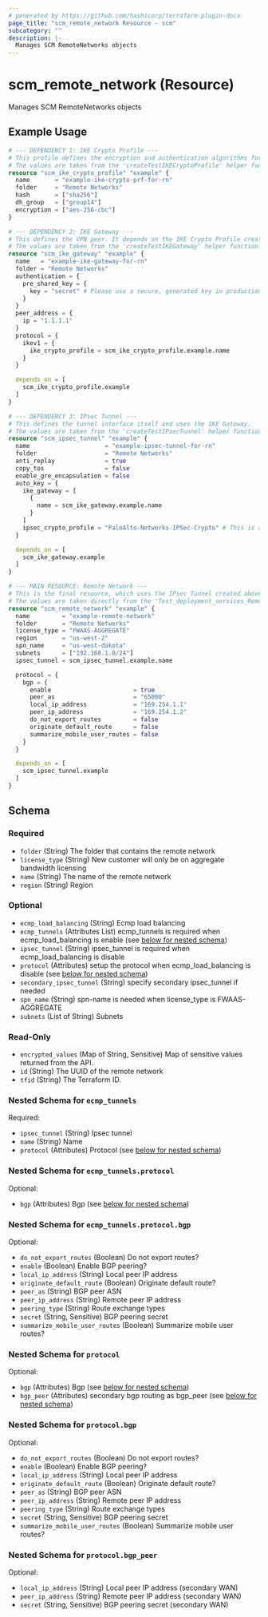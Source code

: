 ```yaml
---
# generated by https://github.com/hashicorp/terraform-plugin-docs
page_title: "scm_remote_network Resource - scm"
subcategory: ""
description: |-
  Manages SCM RemoteNetworks objects
---
```


# scm_remote_network (Resource)

Manages SCM RemoteNetworks objects

## Example Usage

```terraform
# --- DEPENDENCY 1: IKE Crypto Profile ---
# This profile defines the encryption and authentication algorithms for the IKE Gateway.
# The values are taken from the 'createTestIKECryptoProfile' helper function.
resource "scm_ike_crypto_profile" "example" {
  name       = "example-ike-crypto-prf-for-rn"
  folder     = "Remote Networks"
  hash       = ["sha256"]
  dh_group   = ["group14"]
  encryption = ["aes-256-cbc"]
}

# --- DEPENDENCY 2: IKE Gateway ---
# This defines the VPN peer. It depends on the IKE Crypto Profile created above.
# The values are taken from the 'createTestIKEGateway' helper function.
resource "scm_ike_gateway" "example" {
  name   = "example-ike-gateway-for-rn"
  folder = "Remote Networks"
  authentication = {
    pre_shared_key = {
      key = "secret" # Please use a secure, generated key in production.
    }
  }
  peer_address = {
    ip = "1.1.1.1"
  }
  protocol = {
    ikev1 = {
      ike_crypto_profile = scm_ike_crypto_profile.example.name
    }
  }

  depends_on = [
    scm_ike_crypto_profile.example
  ]
}

# --- DEPENDENCY 3: IPsec Tunnel ---
# This defines the tunnel interface itself and uses the IKE Gateway.
# The values are taken from the 'createTestIPsecTunnel' helper function.
resource "scm_ipsec_tunnel" "example" {
  name                     = "example-ipsec-tunnel-for-rn"
  folder                   = "Remote Networks"
  anti_replay              = true
  copy_tos                 = false
  enable_gre_encapsulation = false
  auto_key = {
    ike_gateway = [
      {
        name = scm_ike_gateway.example.name
      }
    ]
    ipsec_crypto_profile = "PaloAlto-Networks-IPSec-Crypto" # This is a default, built-in profile.
  }

  depends_on = [
    scm_ike_gateway.example
  ]
}

# --- MAIN RESOURCE: Remote Network ---
# This is the final resource, which uses the IPsec Tunnel created above.
# The values are taken directly from the 'Test_deployment_services_RemoteNetworksAPIService_Create' test.
resource "scm_remote_network" "example" {
  name         = "example-remote-network"
  folder       = "Remote Networks"
  license_type = "FWAAS-AGGREGATE"
  region       = "us-west-2"
  spn_name     = "us-west-dakota"
  subnets      = ["192.168.1.0/24"]
  ipsec_tunnel = scm_ipsec_tunnel.example.name

  protocol = {
    bgp = {
      enable                       = true
      peer_as                      = "65000"
      local_ip_address             = "169.254.1.1"
      peer_ip_address              = "169.254.1.2"
      do_not_export_routes         = false
      originate_default_route      = false
      summarize_mobile_user_routes = false
    }
  }

  depends_on = [
    scm_ipsec_tunnel.example
  ]
}
```

<!-- schema generated by tfplugindocs -->
## Schema

### Required

- `folder` (String) The folder that contains the remote network
- `license_type` (String) New customer will only be on aggregate bandwidth licensing
- `name` (String) The name of the remote network
- `region` (String) Region

### Optional

- `ecmp_load_balancing` (String) Ecmp load balancing
- `ecmp_tunnels` (Attributes List) ecmp_tunnels is required when ecmp_load_balancing is enable (see [below for nested schema](#nestedatt--ecmp_tunnels))
- `ipsec_tunnel` (String) ipsec_tunnel is required when ecmp_load_balancing is disable
- `protocol` (Attributes) setup the protocol when ecmp_load_balancing is disable (see [below for nested schema](#nestedatt--protocol))
- `secondary_ipsec_tunnel` (String) specify secondary ipsec_tunnel if needed
- `spn_name` (String) spn-name is needed when license_type is FWAAS-AGGREGATE
- `subnets` (List of String) Subnets

### Read-Only

- `encrypted_values` (Map of String, Sensitive) Map of sensitive values returned from the API.
- `id` (String) The UUID of the remote network
- `tfid` (String) The Terraform ID.

<a id="nestedatt--ecmp_tunnels"></a>
### Nested Schema for `ecmp_tunnels`

Required:

- `ipsec_tunnel` (String) Ipsec tunnel
- `name` (String) Name
- `protocol` (Attributes) Protocol (see [below for nested schema](#nestedatt--ecmp_tunnels--protocol))

<a id="nestedatt--ecmp_tunnels--protocol"></a>
### Nested Schema for `ecmp_tunnels.protocol`

Optional:

- `bgp` (Attributes) Bgp (see [below for nested schema](#nestedatt--ecmp_tunnels--protocol--bgp))

<a id="nestedatt--ecmp_tunnels--protocol--bgp"></a>
### Nested Schema for `ecmp_tunnels.protocol.bgp`

Optional:

- `do_not_export_routes` (Boolean) Do not export routes?
- `enable` (Boolean) Enable BGP peering?
- `local_ip_address` (String) Local peer IP address
- `originate_default_route` (Boolean) Originate default route?
- `peer_as` (String) BGP peer ASN
- `peer_ip_address` (String) Remote peer IP address
- `peering_type` (String) Route exchange types
- `secret` (String, Sensitive) BGP peering secret
- `summarize_mobile_user_routes` (Boolean) Summarize mobile user routes?




<a id="nestedatt--protocol"></a>
### Nested Schema for `protocol`

Optional:

- `bgp` (Attributes) Bgp (see [below for nested schema](#nestedatt--protocol--bgp))
- `bgp_peer` (Attributes) secondary bgp routing as bgp_peer (see [below for nested schema](#nestedatt--protocol--bgp_peer))

<a id="nestedatt--protocol--bgp"></a>
### Nested Schema for `protocol.bgp`

Optional:

- `do_not_export_routes` (Boolean) Do not export routes?
- `enable` (Boolean) Enable BGP peering?
- `local_ip_address` (String) Local peer IP address
- `originate_default_route` (Boolean) Originate default route?
- `peer_as` (String) BGP peer ASN
- `peer_ip_address` (String) Remote peer IP address
- `peering_type` (String) Route exchange types
- `secret` (String, Sensitive) BGP peering secret
- `summarize_mobile_user_routes` (Boolean) Summarize mobile user routes?


<a id="nestedatt--protocol--bgp_peer"></a>
### Nested Schema for `protocol.bgp_peer`

Optional:

- `local_ip_address` (String) Local peer IP address (secondary WAN)
- `peer_ip_address` (String) Remote peer IP address (secondary WAN)
- `secret` (String, Sensitive) BGP peering secret (secondary WAN)
